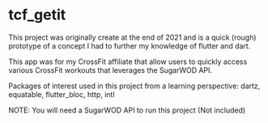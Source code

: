 # tcf_getit

This project was originally create at the end of 2021 and is a quick (rough) prototype of a concept I had to further my knowledge of flutter and dart.

This app was for my CrossFit affiliate that allow users to quickly access various CrossFit workouts that leverages the SugarWOD API.

Packages of interest used in this project from a learning perspective: dartz, equatable, flutter_bloc, http, intl

NOTE: You will need a SugarWOD API to run this project (Not included)
